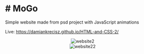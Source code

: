 
# # MoGo

Simple website made from psd project with JavaScript animations

Live: https://damiankrecisz.github.io/HTML-and-CSS-2/
 
<div align="center">
 <img src="https://i.ibb.co/znfSCv0/website2.png" alt="website2" border="0">
 <br>
<img src="https://i.ibb.co/yNWXyGY/website22.png" alt="website22" border="0">
 
</div>

